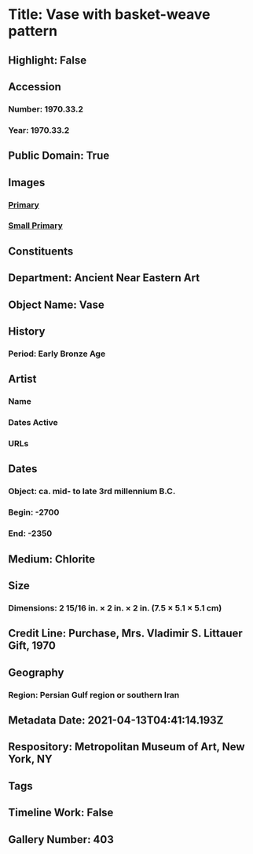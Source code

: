 # Title: Vase with basket-weave pattern
## Highlight: False
## Accession
### Number: 1970.33.2
### Year: 1970.33.2
## Public Domain: True
## Images
### [Primary](https://images.metmuseum.org/CRDImages/an/original/DT956.jpg)
### [Small Primary](https://images.metmuseum.org/CRDImages/an/web-large/DT956.jpg)
## Constituents
## Department: Ancient Near Eastern Art
## Object Name: Vase
## History
### Period: Early Bronze Age
## Artist
### Name
### Dates Active
### URLs
## Dates
### Object: ca. mid- to late 3rd millennium B.C.
### Begin: -2700
### End: -2350
## Medium: Chlorite
## Size
### Dimensions: 2 15/16 in. × 2 in. × 2 in. (7.5 × 5.1 × 5.1 cm)
## Credit Line: Purchase, Mrs. Vladimir S. Littauer Gift, 1970
## Geography
### Region: Persian Gulf region or southern Iran
## Metadata Date: 2021-04-13T04:41:14.193Z
## Respository: Metropolitan Museum of Art, New York, NY
## Tags
## Timeline Work: False
## Gallery Number: 403